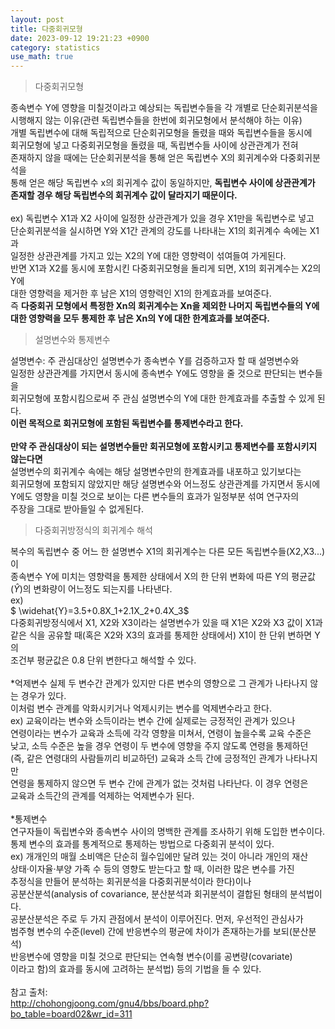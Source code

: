 ```yaml
---
layout: post
title: 다중회귀모형
date: 2023-09-12 19:21:23 +0900
category: statistics 
use_math: true
---
```

> 다중회귀모형

종속변수 Y에 영향을 미칠것이라고 예상되는 독립변수들을 각 개별로 단순회귀분석을 시행해지 않는 이유(관련 독립변수들을 한번에 회귀모형에서 분석해야 하는 이유)  
개별 독립변수에 대해 독립적으로 단순회귀모형을 돌렸을 때와 독립변수들을 동시에  
회귀모형에 넣고 다중회귀모형을 돌렸을 때, 독립변수들 사이에 상관관계가 전혀  
존재하지 않을 때에는 단순회귀분석을 통해 얻은 독립변수 X의 회귀계수와 다중회귀분석을  
통해 얻은 해당 독립변수 x의 회귀계수 값이 동일하지만, **독립변수 사이에 상관관계가**  
**존재할 경우 해당 독립변수의 회귀계수 값이 달라지기 때문이다.**
<br>  
ex) 독립변수 X1과 X2 사이에 일정한 상관관계가 있을 경우 X1만을 독립변수로 넣고  
단순회귀분석을 실시하면 Y와 X1간 관계의 강도를 나타내는 X1의 회귀계수 속에는 X1과  
일정한 상관관계를 가지고 있는 X2의 Y에 대한 영향력이 섞여들여 가게된다.  
반면 X1과 X2를 동시에 포함시킨 다중회귀모형을 돌리게 되면, X1의 회귀계수는 X2의 Y에  
대한 영향력을 제거한 후 남은 X1의 영향력인 X1의 한계효과를 보여준다.  
즉 **다중회귀 모형에서 특정한 Xn의 회귀계수는 Xn을 제외한 나머지 독립변수들의 Y에**  
**대한 영향력을 모두 통제한 후 남은 Xn의 Y에 대한 한계효과를 보여준다.**
<br>  

> 설명변수와 통제변수  

설명변수: 주 관심대상인 설명변수가 종속변수 Y를 검증하고자 할 때 설명변수와  
일정한 상관관계를 가지면서 동시에 종속변수 Y에도 영향을 줄 것으로 판단되는 변수들을  
회귀모형에 포함시킴으로써 주 관심 설명변수의 Y에 대한 한계효과를 추출할 수 있게 된다.  
**이런 목적으로 회귀모형에 포함된 독립변수를 통제변수라고 한다.**
<br>  
**만약 주 관심대상이 되는 설명변수들만 회귀모형에 포함시키고 통제변수를 포함시키지 않는다면**  
설명변수의 회귀계수 속에는 해당 설명변수만의 한계효과를 내포하고 있기보다는  
회귀모형에 포함되지 않았지만 해당 설명변수와 어느정도 상관관계를 가지면서 동시에  
Y에도 영향을 미칠 것으로 보이는 다른 변수들의 효과가 일정부분 섞여 연구자의  
주장을 그대로 받아들일 수 없게된다.
<br>  

> 다중회귀방정식의 회귀계수 해석  

복수의 독립변수 중 어느 한 설명변수 X1의 회귀계수는 다른 모든 독립변수들(X2,X3...)이  
종속변수 Y에 미치는 영향력을 통제한 상태에서 X의 한 단위 변화에 따른 Y의 평균값($\widehat{Y}$)의 변화량이 어느정도 되는지를 나타낸다.  
ex)  
$ \widehat{Y}=3.5+0.8X_1+2.1X_2+0.4X_3$  
다중회귀방정식에서 X1, X2와 X3이라는 설명변수가 있을 때 X1은 X2와 X3 값이 X1과 같은 식을 공유할 때(혹은 X2와 X3의 효과를 통제한 상태에서) X1이 한 단위 변하면 Y의  
조건부 평균값은 0.8 단위 변한다고 해석할 수 있다.
<br>  
*억제변수 
실제 두 변수간 관계가 있지만 다른 변수의 영향으로 그 관계가 나타나지 않는 경우가 있다.  
이처럼 변수 관계를 악화시키거나 억제시키는 변수를 억제변수라고 한다.  
ex) 교육이라는 변수와 소득이라는 변수 간에 실제로는 긍정적인 관계가 있으나  
연령이라는 변수가 교육과 소득에 각각 영향을 미쳐서, 연령이 높을수록 교육 수준은  
낮고, 소득 수준은 높을 경우 연령이 두 변수에 영향을 주지 않도록 연령을 통제하던  
(즉, 같은 연령대의 사람들끼리 비교하던) 교육과 소득 간에 긍정적인 관계가 나타나지만  
연령을 통제하지 않으면 두 변수 간에 관계가 없는 것처럼 나타난다. 이 경우 연령은  
교육과 소득간의 관계를 억제하는 억제변수가 된다.
<br>  
*통제변수  
연구자들이 독립변수와 종속변수 사이의 명백한 관계를 조사하기 위해 도입한 변수이다.  
통제 변수의 효과를 통계적으로 통제하는 방법으로 다중회귀 분석이 있다.  
ex) 개개인의 매월 소비액은 단순히 월수입에만 달려 있는 것이 아니라 개인의 재산  
상태·이자율·부양 가족 수 등의 영향도 받는다고 할 때, 이러한 많은 변수를 가진  
추정식을 만들어 분석하는 회귀분석을 다중회귀분석이라 한다)이나   
공분산분석(analysis of covariance, 분산분석과 회귀분석이 결합된 형태의 분석법이다.  
공분산분석은 주로 두 가지 관점에서 분석이 이루어진다. 먼저, 우선적인 관심사가  
범주형 변수의 수준(level) 간에 반응변수의 평균에 차이가 존재하는가를 보되(분산분석)  
반응변수에 영향을 미칠 것으로 판단되는 연속형 변수(이를 공변량(covariate)  
이라고 함)의 효과를 동시에 고려하는 분석법) 등의 기법을 들 수 있다.
<br>  
참고 출처:  
http://chohongjoong.com/gnu4/bbs/board.php?bo_table=board02&wr_id=311  

